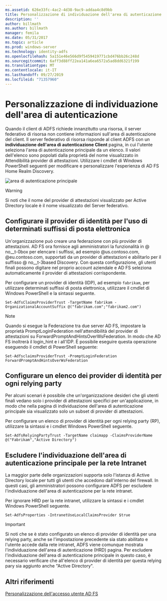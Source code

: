 ```yaml
---
ms.assetid: 626e33fc-4ac2-4d38-9ac9-addaa4c8d9bb
title: Personalizzazione di individuazione dell'area di autenticazione
description: ''
author: billmath
ms.author: billmath
manager: femila
ms.date: 05/31/2017
ms.topic: article
ms.prod: windows-server
ms.technology: identity-adfs
ms.openlocfilehash: 5a151e46e566d9f5459419771cbd476bb26c248d
ms.sourcegitcommit: 6aff3d88ff22ea141a6ea6572a5ad8dd6321f199
ms.translationtype: MT
ms.contentlocale: it-IT
ms.lasthandoff: 09/27/2019
ms.locfileid: "71357960"
---
```

# <a name="home-realm-discovery-customization"></a>Personalizzazione di individuazione dell'area di autenticazione


Quando il client di ADFS richiede innanzitutto una risorsa, il server federativo di risorsa non contiene informazioni sull'area di autenticazione del client. Il server federativo di risorsa risponde al client ADFS con un **individuazione dell'area di autenticazione Client** pagina, in cui l'utente seleziona l'area di autenticazione principale da un elenco. Il valori dell'elenco sono popolati dalla proprietà del nome visualizzato in Attendibilità provider di attestazioni. Utilizzare i cmdlet di Windows PowerShell seguenti per modificare e personalizzare l'esperienza di AD FS Home Realm Discovery.  
  
![area di autenticazione principale](media/AD-FS-user-sign-in-customization/ADFS_Blue_Custom4.png)  
  
> [!WARNING]  
> Si noti che il nome del provider di attestazioni visualizzato per Active Directory locale è il nome visualizzato del Server federativo.  
  



## <a name="configure-identity-provider-to-use-certain-email-suffixes"></a>Configurare il provider di identità per l'uso di determinati suffissi di posta elettronica  
Un'organizzazione può creare una federazione con più provider di attestazioni. AD FS ora fornisce agli amministratori la funzionalità in @ no__t-0box per elencare i suffissi, ad esempio @us.contoso.com, @eu.contoso.com, supportati da un provider di attestazioni e abilitarlo per il suffisso @ no__t-3based Discovery. Con questa configurazione, gli utenti finali possono digitare nel proprio account aziendale e AD FS seleziona automaticamente il provider di attestazioni corrispondente.  
  
Per configurare un provider di identità \(IDP\), ad esempio `fabrikam`, per utilizzare determinati suffissi di posta elettronica, utilizzare il cmdlet di Windows PowerShell e la sintassi seguente.  
  

`Set-AdfsClaimsProviderTrust -TargetName fabrikam -OrganizationalAccountSuffix @("fabrikam.com";"fabrikam2.com") ` 
 
>[!NOTE]
> Quando si esegue la Federazione tra due server AD FS, impostare la proprietà PromptLoginFederation nell'attendibilità del provider di attestazioni su ForwardPromptAndHintsOverWsFederation.  In modo che AD FS inoltrerà il login_hint e i all'IDP.  È possibile eseguire questa operazione eseguendo il cmdlet di PowerShell seguente:
>
>`Set-AdfsclaimsProviderTrust -PromptLoginFederation ForwardPromptAndHintsOverWsFederation`

## <a name="configure-an-identity-provider-list-per-relying-party"></a>Configurare un elenco dei provider di identità per ogni relying party  
Per alcuni scenari è possibile che un'organizzazione desideri che gli utenti finali vedano solo i provider di attestazioni specifici per un'applicazione, in modo che nella pagina di individuazione dell'area di autenticazione principale sia visualizzato solo un subset di provider di attestazioni.  
  
Per configurare un elenco di provider di identità per ogni relying party \(RP\), utilizzare la sintassi e i cmdlet Windows PowerShell seguente.  
  
 
`Set-AdfsRelyingPartyTrust -TargetName claimapp -ClaimsProviderName @("Fabrikam","Active Directory") ` 

  
## <a name="bypass-home-realm-discovery-for-the-intranet"></a>Escludere l'individuazione dell'area di autenticazione principale per la rete Intranet  
La maggior parte delle organizzazioni supporta solo l'istanza di Active Directory locale per tutti gli utenti che accedono dall'interno del firewall. In questi casi, gli amministratori possono configurare ADFS per escludere l'individuazione dell'area di autenticazione per la rete intranet.  
  
Per ignorare HRD per la rete intranet, utilizzare la sintassi e i cmdlet Windows PowerShell seguente.  
  

`Set-AdfsProperties -IntranetUseLocalClaimsProvider $true ` 
 
  
> [!IMPORTANT]  
> Si noti che se è stato configurato un elenco di provider di identità per una relying party, anche se l'impostazione precedente sia stato abilitato e l'utente accede dalla rete intranet, ADFS viene comunque mostrata l'individuazione dell'area di autenticazione \(HRD\) pagina. Per escludere l'individuazione dell'area di autenticazione principale in questo caso, è necessario verificare che all'elenco di provider di identità per questa relying pary sia aggiunto anche "Active Directory".  

## <a name="additional-references"></a>Altri riferimenti 
[Personalizzazione dell'accesso utente AD FS](AD-FS-user-sign-in-customization.md)  
